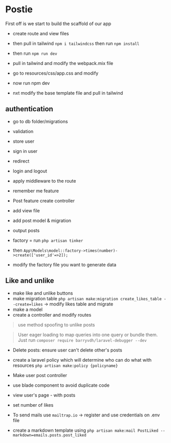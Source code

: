 # Postie

First off is we start to build the scaffold of our app

-   create route and view files
-   then pull in tailwind `npm i tailwindcss` then run `npm install`
-   then run `npm run dev`

-   pull in tailwind and modify the webpack.mix file
-   go to resources/css/app.css and modify
-   now run npm dev

-   nxt modify the base template file and pull in tailwind

## authentication

-   go to db folder/migrations
-   validation
-   store user
-   sign in user
-   redirect

-   login and logout
-   apply middleware to the route
-   remember me feature

-   Post feature create controller
-   add view file
-   add post model & migration

-   output posts

-   factory = run `php artisan tinker`
-   then `App\Models\model::factory->times(number)->create(['user_id'=>2]);`
-   modify the factory file you want to generate data

## Like and unlike

-   make like and unlike buttons
-   make migration table `php artisan make:migration create_likes_table --create=likes` -> modify likes table and migrate
-   make a model
-   create a controller and modify routes

> use method spoofing to unlike posts

> User eager loading to map queries into one query or bundle them. Just run `composer require barryvdh/laravel-debugger --dev`

-   Delete posts: ensure user can't delete other's posts
-   create a laravel policy which will determine who can do what with resources `php artisan make:policy {policyname}`

-   Make user post controller
-   use blade component to avoid duplicate code
-   view user's page - with posts
-   set number of likes

- To send mails use `mailtrap.io` -> register and use credentials on .env file
- create a markdown template using `php artisan make:mail PostLiked --markdown=emails.posts.post_liked`
